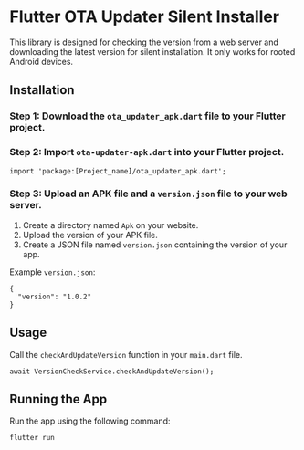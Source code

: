 <h1>Flutter OTA Updater Silent Installer</h1>

<p>This library is designed for checking the version from a web server and downloading the latest version for silent installation. It only works for rooted Android devices.</p>

<h2>Installation</h2>

<h3>Step 1: Download the <code>ota_updater_apk.dart</code> file to your Flutter project.</h3>

<h3>Step 2: Import <code>ota-updater-apk.dart</code> into your Flutter project.</h3>

<pre><code>import 'package:[Project_name]/ota_updater_apk.dart';
</code></pre>

<h3>Step 3: Upload an APK file and a <code>version.json</code> file to your web server.</h3>

<ol>
  <li>Create a directory named <code>Apk</code> on your website.</li>
  <li>Upload the version of your APK file.</li>
  <li>Create a JSON file named <code>version.json</code> containing the version of your app.</li>
</ol>

<p>Example <code>version.json</code>:</p>

<pre><code>{
  "version": "1.0.2"
}
</code></pre>

<h2>Usage</h2>

<p>Call the <code>checkAndUpdateVersion</code> function in your <code>main.dart</code> file.</p>

<pre><code>await VersionCheckService.checkAndUpdateVersion();
</code></pre>

<h2>Running the App</h2>

<p>Run the app using the following command:</p>

<pre><code>flutter run
</code></pre>

